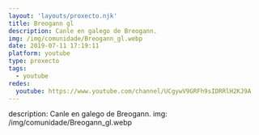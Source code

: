```yaml
---
layout: 'layouts/proxecto.njk'
title: Breogann gl
description: Canle en galego de Breogann.
img: /img/comunidade/Breogann_gl.webp
date: 2019-07-11 17:19:11
platform: youtube
type: proxecto
tags:
  - youtube
redes:
  youtube: https://www.youtube.com/channel/UCgywV9GRFh9sIDRRlH2KJ9A
---
```

description: Canle en galego de Breogann.
img: /img/comunidade/Breogann_gl.webp
